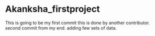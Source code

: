 # Akanksha_firstproject
This is going to be my first commit
this is done by another contributor.
second commit from my end.
adding few sets of data.
